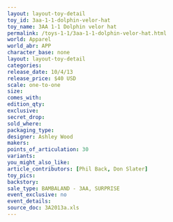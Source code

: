 ```yaml
---
layout: layout-toy-detail 
toy_id: 3aa-1-1-dolphin-velor-hat
toy_name: 3AA 1-1 Dolphin velor hat
permalink: /toys-1-1/3aa-1-1-dolphin-velor-hat.html
world: Apparel
world_abr: APP 
character_base: none
layout: layout-toy-detail
categories: 
release_date: 10/4/13
release_price: $40 USD
scale: one-to-one
size: 
comes_with: 
edition_qty: 
exclusive: 
secret_drop: 
sold_where: 
packaging_type: 
designer: Ashley Wood
makers: 
points_of_articulation: 30
variants: 
you_might_also_like: 
article_contributors: [Phil Back, Don Slater]
toy_pics: 
backstory: 
sale_type: BAMBALAND - 3AA, SURPRISE
event_exclusive: no
event_details: 
source_doc: 3A2013a.xls
---
```


